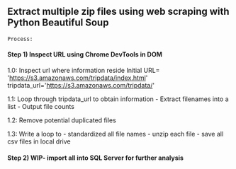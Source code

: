 ## Extract multiple zip files using web scraping with Python Beautiful Soup 

```
Process:
```
#### Step 1) Inspect URL using Chrome DevTools in DOM 

1.0: Inspect url where information reside 
     Initial URL= 'https://s3.amazonaws.com/tripdata/index.html'
     tripdata_url='https://s3.amazonaws.com/tripdata/'
     

1.1: Loop through tripdata_url to obtain information
      - Extract filenames into a list 
      - Output file counts

1.2: Remove potential duplicated files

1.3: Write a loop to 
      - standardized all file names 
      - unzip each file
      - save all csv files in local drive




#### Step 2) WIP- import all into SQL Server for further analysis


